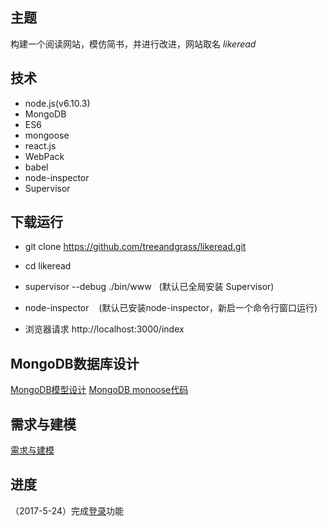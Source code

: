 ## 主题
构建一个阅读网站，模仿简书，并进行改进，网站取名 *likeread*

## 技术
* node.js(v6.10.3)
* MongoDB 
* ES6
* mongoose
* react.js
* WebPack
* babel
* node-inspector
* Supervisor

## 下载运行
* git clone https://github.com/treeandgrass/likeread.git

* cd likeread

* supervisor --debug ./bin/www   (默认已全局安装 Supervisor)

* node-inspector    (默认已安装node-inspector，新启一个命令行窗口运行)

* 浏览器请求 http://localhost:3000/index


## MongoDB数据库设计
[MongoDB模型设计](https://github.com/treeandgrass/likeread/blob/master/MongoDB_Design/likread_model_design.md)
[MongoDB monoose代码](https://github.com/treeandgrass/likeread/tree/master/mongoose)
## 需求与建模

[需求与建模](https://github.com/treeandgrass/likeread/tree/master/UML%E5%BB%BA%E6%A8%A1)

## 进度

（2017-5-24）完成[登录](https://github.com/treeandgrass/likeread/blob/master/routes/login.js)功能
